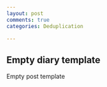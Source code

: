 ```yaml
---
layout: post
comments: true
categories: Deduplication

---
```


## Empty diary template

Empty post template